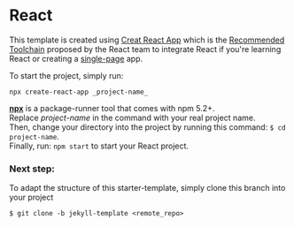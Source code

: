 # React
This template is created using [Creat React App](https://github.com/facebook/create-react-app) which is the [Recommended Toolchain](https://reactjs.org/docs/create-a-new-react-app.html#recommended-toolchains) proposed by the React team to integrate React if you're learning React or creating a [single-page](https://reactjs.org/docs/glossary.html#single-page-application) app.

To start the project, simply run:

    npx create-react-app _project-name_

**[npx](https://medium.com/@maybekatz/introducing-npx-an-npm-package-runner-55f7d4bd282b)** is a package-runner tool that comes with npm 5.2+.   
Replace *project-name* in the command with your real project name.   
Then, change your directory into the project by running this command: `$ cd project-name`.   
Finally, run: `npm start` to start your React project.

### Next step:
To adapt the structure of this starter-template, simply clone this branch into your project

    $ git clone -b jekyll-template <remote_repo>
